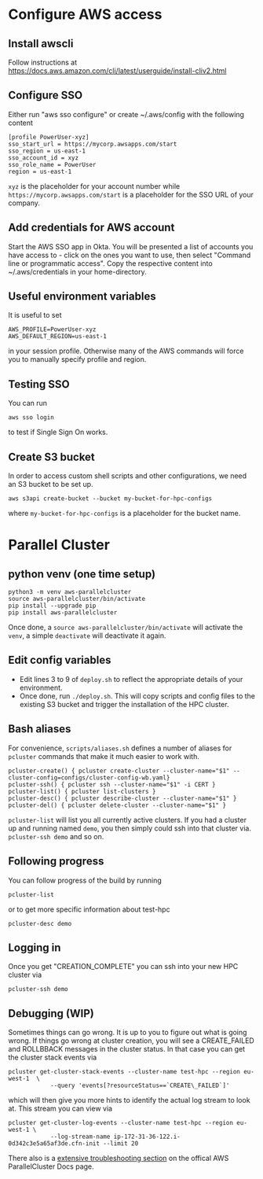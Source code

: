 # Configure AWS access

## Install awscli

Follow instructions at https://docs.aws.amazon.com/cli/latest/userguide/install-cliv2.html

## Configure SSO 

Either run "aws sso configure" or create ~/.aws/config with the following content 

```
[profile PowerUser-xyz]
sso_start_url = https://mycorp.awsapps.com/start
sso_region = us-east-1
sso_account_id = xyz
sso_role_name = PowerUser
region = us-east-1
```

`xyz` is the placeholder for your account number while `https://mycorp.awsapps.com/start` is a placeholder for the SSO URL of your company. 

## Add credentials for AWS account

Start the AWS SSO app in Okta. You will be presented a list of accounts you have access to - click on the ones you want to use, then select "Command line or programmatic access". Copy the respective content into ~/.aws/credentials in your home-directory.  

## Useful environment variables 

It is useful to set 

```
AWS_PROFILE=PowerUser-xyz
AWS_DEFAULT_REGION=us-east-1
```

in your session profile. Otherwise many of the AWS commands will force you to manually specify profile and region. 

## Testing SSO

You can run 

```
aws sso login 
```

to test if Single Sign On works. 

## Create S3 bucket 

In order to access custom shell scripts and other configurations, we need an S3 bucket to be set up. 

```
aws s3api create-bucket --bucket my-bucket-for-hpc-configs
```
where `my-bucket-for-hpc-configs` is a placeholder for the bucket name. 

# Parallel Cluster 

## python venv (one time setup) 

```
python3 -m venv aws-parallelcluster
source aws-parallelcluster/bin/activate
pip install --upgrade pip
pip install aws-parallelcluster 
```

Once done, a `source aws-parallelcluster/bin/activate` will activate the `venv`, a simple `deactivate` will deactivate it again. 


## Edit config variables

* Edit lines 3 to 9 of `deploy.sh` to reflect the appropriate details of your environment. 
* Once done, run `./deploy.sh`. This will copy scripts and config files to the existing S3 bucket and trigger the installation of the HPC cluster. 

## Bash aliases

For convenience, `scripts/aliases.sh` defines a number of aliases for `pcluster` commands that make it much easier to work with. 

```
pcluster-create() { pcluster create-cluster --cluster-name="$1" --cluster-config=configs/cluster-config-wb.yaml}
pcluster-ssh() { pcluster ssh --cluster-name="$1" -i CERT }
pcluster-list() { pcluster list-clusters }
pcluster-desc() { pcluster describe-cluster --cluster-name="$1" }
pcluster-del() { pcluster delete-cluster --cluster-name="$1" }
```

`pcluster-list` will list you all currently active clusters. If you had a cluster up and running named `demo`, you then simply could ssh into that cluster via. `pcluster-ssh demo` and so on. 



## Following progress

You can follow progress of the build by running 
```
pcluster-list
```
or to get more specific information about test-hpc
```
pcluster-desc demo
```

## Logging in

Once you get "CREATION_COMPLETE" you can ssh into your new HPC cluster via
```
pcluster-ssh demo
```

## Debugging (WIP)

Sometimes things can go wrong. It is up to you to figure out what is going wrong. If things go wrong at cluster creation, you will see a CREATE\_FAILED and ROLLBBACK messages in the cluster status. In that case you can get the cluster stack events via 

```
pcluster get-cluster-stack-events --cluster-name test-hpc --region eu-west-1  \
			--query 'events[?resourceStatus==`CREATE\_FAILED`]'

```
which will then give you more hints to identify the actual log stream to look at. This stream you can view via

```
pcluster get-cluster-log-events --cluster-name test-hpc --region eu-west-1 \
			--log-stream-name ip-172-31-36-122.i-0d342c3e5a65af3de.cfn-init --limit 20
```

There also is a [extensive troubleshooting section](https://docs.aws.amazon.com/parallelcluster/latest/ug/troubleshooting-v3.html) on the offical AWS ParallelCluster Docs page.